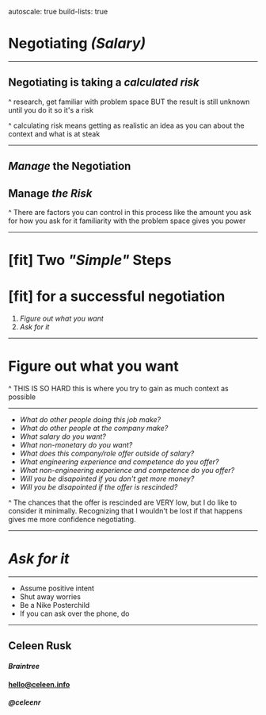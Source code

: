 autoscale: true
build-lists: true

# Negotiating *(Salary)*

---

## **Negotiating** is taking a *calculated risk*

^ research, get familiar with problem space
BUT the result is still unknown until you do it
so it's a risk

^ calculating risk means getting as realistic an idea as you can about the context and what is at steak

---

## _**Manage**_ the Negotiation
## Manage *__the Risk__*

^ There are factors you can control in this process
like the amount you ask for
how you ask for it
familiarity with the problem space gives you power

---

# [fit] Two _"Simple"_ Steps
# [fit] for a successful negotiation

1. *Figure out what you want*
2. *Ask for it*

---

# Figure out what you want

^ THIS IS SO HARD
this is where you try to gain as much context as possible

---

- *What do other people doing this job make?*
- *What do other people at the company make?*
- *What salary do you want?*
- *What non-monetary do you want?*
- *What does this company/role offer outside of salary?*
- *What engineering experience and competence do you offer?*
- *What non-engineering experience and competence do you offer?*
- *Will you be disapointed if you don't get more money?*
- *Will you be disapointed if the offer is rescinded?*

^ The chances that the offer is rescinded are VERY low, but I do like to consider it minimally.
Recognizing that I wouldn't be lost if that happens gives me more confidence negotiating.

---

# *Ask for it*

---

- Assume positive intent
- Shut away worries
- Be a Nike Posterchild
- If you can ask over the phone, do

---

## **Celeen Rusk**

#### *Braintree*

#### hello@celeen.info
#### *@celeenr*

